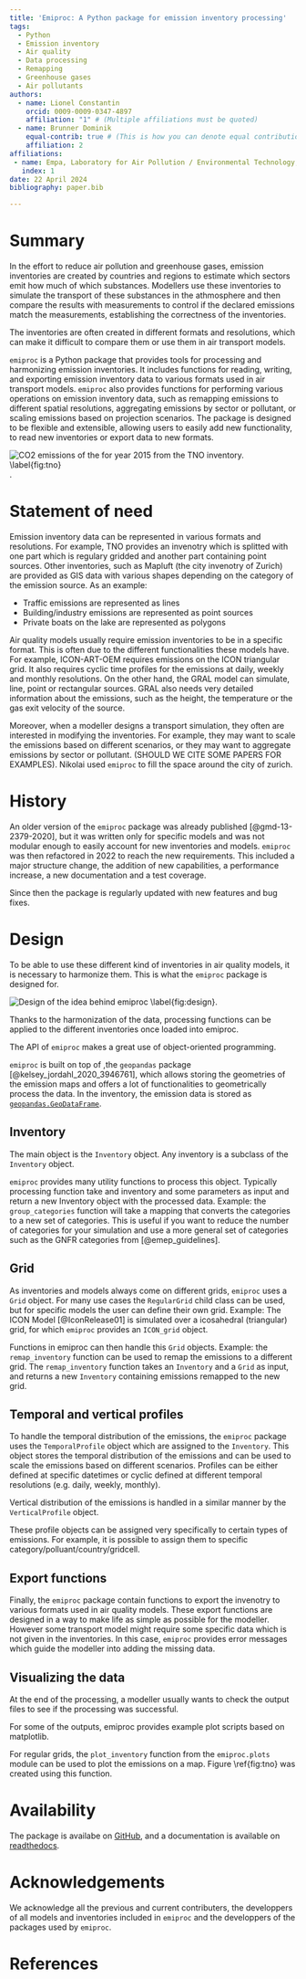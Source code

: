 ```yaml
---
title: 'Emiproc: A Python package for emission inventory processing'
tags:
  - Python
  - Emission inventory
  - Air quality
  - Data processing
  - Remapping
  - Greenhouse gases
  - Air pollutants
authors:
  - name: Lionel Constantin
    orcid: 0009-0009-0347-4897
    affiliation: "1" # (Multiple affiliations must be quoted)
  - name: Brunner Dominik
    equal-contrib: true # (This is how you can denote equal contributions between multiple authors)
    affiliation: 2
affiliations:
 - name: Empa, Laboratory for Air Pollution / Environmental Technology, Switzerland
   index: 1
date: 22 April 2024
bibliography: paper.bib

---
```


# Summary

In the effort to reduce air pollution and greenhouse gases, emission inventories
are created by countries and regions to estimate which sectors emit how much of which 
substances.
Modellers use these inventories to simulate the transport of these substances in the
athmosphere and then compare the results with measurements to control if the 
declared emissions match the measurements, establishing the correctness of the inventories.

The inventories are
often created in different formats and resolutions, which can make it difficult to compare
them or use them in air transport models.

`emiproc` is a Python package that
provides tools for processing and harmonizing emission inventories. It includes functions
for reading, writing, and exporting emission inventory data to various formats used 
in air transport models. `emiproc` also provides functions for performing various 
operations on emission inventory data, such as remapping emissions to different spatial
resolutions, aggregating emissions by sector or pollutant, or scaling emissions based on
projection scenarios. The package is designed to be flexible and extensible, allowing
users to easily add new functionality, to read new inventories or export data to new formats.

![CO2 emissions of the for year 2015 from the TNO inventory. \label{fig:tno}](raster_total_CO2.png). 


# Statement of need

Emission inventory data can be represented in various formats and resolutions. 
For example, TNO provides an invenotry which is splitted with one part which is 
regulary gridded and another part containing point sources. 
Other inventories, such as Mapluft (the city invenotry of Zurich) are provided as 
GIS data with various shapes depending on the category of the emission source. As an 
example: 

* Traffic emissions are represented as lines
* Building/industry emissions are represented as point sources
* Private boats on the lake are represented as polygons


Air quality models usually require emission inventories to be in a specific format.
This is often due to the different functionalities these models have. For example,
ICON-ART-OEM requires emissions on the ICON triangular grid. It also requires cyclic time 
profiles for the emissions at daily, weekly and monthly resolutions.
On the other hand, the GRAL model can simulate, line, point or rectangular sources.
GRAL also needs very detailed information about the emissions, such as the height,
the temperature or the gas exit velocity of the source.

Moreover, when a modeller designs a transport simulation, they often are interested in
modifying the inventories. For example, they may want to scale the emissions based on
different scenarios, or they may want to aggregate emissions by sector or pollutant.
(SHOULD WE CITE SOME PAPERS FOR EXAMPLES).
Nikolai used `emiproc` to fill the space around the city of zurich. 

# History

An older version of the `emiproc` package was already published [@gmd-13-2379-2020],
but it was written only for specific models and was not modular enough to easily account
for new inventories and models. `emiproc` was then refactored in 2022 to reach 
the new requirements. This included a major structure change, the addition of new
capabilities, a performance increase, a new documentation and a test coverage.

Since then the package is regularly updated with new features and bug fixes.


# Design 


To be able to use these different kind of inventories in air quality models, it is
necessary to harmonize them. This is what the `emiproc` package is designed for.

![Design of the idea behind emiproc \label{fig:design}.](pipeline.drawio.svg)

Thanks to the harmonization of the data, processing functions can be applied to the
different inventories once loaded into emiproc.  

The API of `emiproc` makes a great use of object-oriented programming. 

`emiproc` is built on top of ,the `geopandas` package [@kelsey_jordahl_2020_3946761], 
which allows storing the geometries of the emission maps and offers a lot of functionalities
to geometrically process the data.
In the inventory, the emission data is stored as 
[`geopandas.GeoDataFrame`](https://geopandas.org/en/stable/docs/reference/geodataframe.html).


## Inventory
The main object
is the `Inventory` object. Any inventory is a subclass of the `Inventory` object.

`emiproc` provides many utility functions to process this object. 
Typically processing function take and inventory and some parameters as input and return a new Inventory object
with the processed data.
Example: the `group_categories` function will take a mapping that converts the categories to a new set of categories. 
This is useful if you want to reduce the number of categories for your simulation and use a more general set of categories such as the GNFR categories from [@emep_guidelines].


## Grid
As inventories and models always come on different grids, `emiproc` uses a `Grid` object. For many use cases the `RegularGrid` child class can be used, but for specific models the user can define their own grid. 
Example: The ICON Model [@IconRelease01] is simulated over a icosahedral (triangular) grid, for which `emiproc` provides an `ICON_grid` object.

Functions in emiproc can then handle this `Grid` objects.
Example: the `remap_inventory` function can be used to remap the emissions to a different grid.
The `remap_inventory` function takes an `Inventory` and a `Grid` as input, and returns a new
`Inventory` containing emissions remapped to the new grid.

## Temporal and vertical profiles

To handle the temporal distribution of the emissions, the `emiproc` package uses the
`TemporalProfile` object which are assigned to the `Inventory`. 
This object stores the temporal distribution of the emissions
and can be used to scale the emissions based on different scenarios. 
Profiles can be either defined at specific datetimes 
or cyclic defined at different temporal resolutions (e.g. daily, weekly, monthly).

Vertical distribution of the emissions is handled in a similar manner by the 
`VerticalProfile` object. 

These profile objects can be assigned very specifically to certain types of emissions.
For example, it is possible to assign them to specific category/polluant/country/gridcell.

## Export functions

Finally, the `emiproc` package contain functions to export the invenotry to various
formats used in air quality models. 
These export functions are designed in a way to make life as simple as possible for the
modeller. However some transport model might require some specific data which is not 
given in the inventories. In this case, `emiproc` provides error messages which
guide the modeller into adding the missing data.


## Visualizing the data
At the end of the processing, a modeller usually wants to check the output files 
to see if the processing was successful. 

For some of the outputs, emiproc provides example plot scripts based on matplotlib.


For regular grids, the `plot_inventory` function from the `emiproc.plots` module
can be used to plot the emissions on a map.
Figure \ref{fig:tno} was created using this function.



# Availability

The package is availabe on [GitHub](https://github.com/C2SM-RCM/emiproc), and a documentation is available on [readthedocs](https://emiproc.readthedocs.io/en/latest/).

# Acknowledgements



We acknowledge all the previous and current contributers,
the developpers of all models and inventories included in
`emiproc` and the developpers of the packages used by `emiproc`.

# References